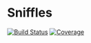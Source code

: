# Sniffles

[![Build Status](https://ci.appveyor.com/api/projects/status/github/kreikrei/Sniffles.jl?svg=true)](https://ci.appveyor.com/project/kreikrei/Sniffles-jl)
[![Coverage](https://codecov.io/gh/kreikrei/Sniffles.jl/branch/master/graph/badge.svg)](https://codecov.io/gh/kreikrei/Sniffles.jl)
